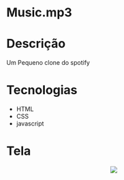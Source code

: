 # Music.mp3

# Descrição

Um Pequeno clone do spotify

# Tecnologias

 - HTML
 - CSS
 - javascript


# Tela

<div style="display:flex;justify-content:center;align-items:center">
  <img src="https://github.com/liviawitcher/Music.mp3/blob/main/imagens/example-mp3.png?raw=true">
</div>

